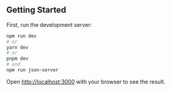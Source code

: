 ## Getting Started

First, run the development server:

```bash
npm run dev
# or
yarn dev
# or
pnpm dev
# and
npm run json-server
```

Open [http://localhost:3000](http://localhost:3000) with your browser to see the result.
